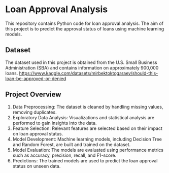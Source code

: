 # Loan Approval Analysis

This repository contains Python code for loan approval analysis. The aim of this project is to predict the approval status of loans using machine learning models.

## Dataset
The dataset used in this project is obtained from the U.S. Small Business Administration (SBA) and contains information on approximately 900,000 loans.
https://www.kaggle.com/datasets/mirbektoktogaraev/should-this-loan-be-approved-or-denied
## Project Overview
1. Data Preprocessing: The dataset is cleaned by handling missing values, removing duplicates.
2. Exploratory Data Analysis: Visualizations and statistical analysis are performed to gain insights into the data.
3. Feature Selection: Relevant features are selected based on their impact on loan approval status.
4. Model Development: Machine learning models, including Decision Tree and Random Forest, are built and trained on the dataset.
5. Model Evaluation: The models are evaluated using performance metrics such as accuracy, precision, recall, and F1-score.
6. Predictions: The trained models are used to predict the loan approval status on unseen data.
